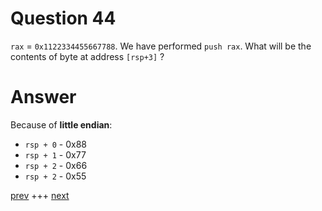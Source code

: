 
# Question 44


`rax` = `0x1122334455667788`. We have performed `push rax`.
What will be the contents of byte at address `[rsp+3]` ?


# Answer


 
Because of __little endian__:

* `rsp + 0` - 0x88
* `rsp + 1` - 0x77 
* `rsp + 2` - 0x66 
* `rsp + 2` - 0x55



[prev](043.md) +++ [next](045.md)
